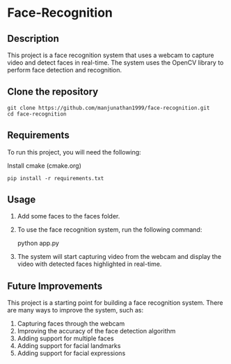 # Face-Recognition

## Description
This project is a face recognition system that uses a webcam to capture video and detect faces in real-time. The system uses the OpenCV library to perform face detection and recognition.

## Clone the repository
    git clone https://github.com/manjunathan1999/face-recognition.git
    cd face-recognition

## Requirements
To run this project, you will need the following:

Install cmake (cmake.org)

    pip install -r requirements.txt

## Usage
1. Add some faces to the faces folder.
2. To use the face recognition system, run the following command:

    python app.py

3. The system will start capturing video from the webcam and display the video with detected faces highlighted in real-time.


## Future Improvements
This project is a starting point for building a face recognition system. There are many ways to improve the system, such as:
1. Capturing faces through the webcam
2. Improving the accuracy of the face detection algorithm
3. Adding support for multiple faces
4. Adding support for facial landmarks
5. Adding support for facial expressions